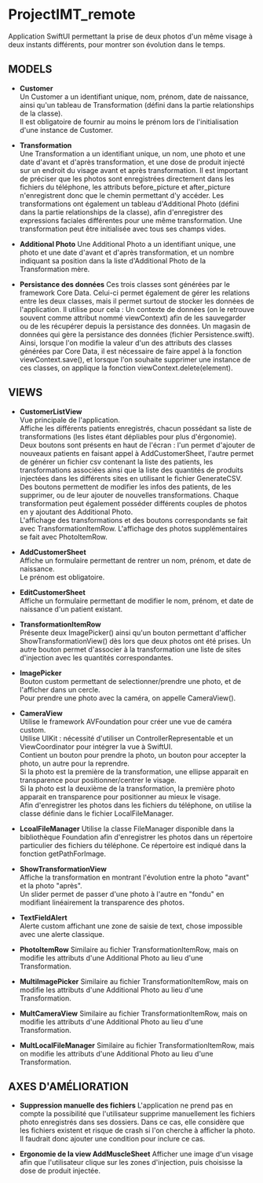 # ProjectIMT_remote

Application SwiftUI permettant la prise de deux photos d'un même visage à deux instants différents, pour montrer son évolution dans le temps.

## MODELS

* **Customer**  
Un Customer a un identifiant unique, nom, prénom, date de naissance, ainsi qu'un tableau de Transformation (défini dans la partie relationships de la classe).  
Il est obligatoire de fournir au moins le prénom lors de l'initialisation d'une instance de Customer.  
            
* **Transformation**     
Une Transformation a un identifiant unique, un nom, une photo et une date d'avant et d'après transformation, et une dose de produit injecté sur un endroit du visage avant et après transformation. Il est important de préciser que les photos sont enregistrées directement dans les fichiers du téléphone, les attributs before_picture et after_picture n'enregistrent donc que le chemin permettant d'y accéder. Les transformations ont également un tableau d'Additional Photo (défini dans la partie relationships de la classe), afin d'enregistrer des expressions faciales différentes pour une même transformation.
Une transformation peut être initialisée avec tous ses champs vides.  

* **Additional Photo**
Une Additional Photo a un identifiant unique, une photo et une date d'avant et d'après transformation, et un nombre indiquant sa position dans la liste d'Additional Photo de la Transformation mère. 

* **Persistance des données**
Ces trois classes sont générées par le framework Core Data. Celui-ci permet également de gérer les relations entre les deux classes, mais il permet surtout de stocker les données de l'application. Il utilise pour cela :
Un contexte de données (on le retrouve souvent comme attribut nommé viewContext) afin de les sauvegarder ou de les récupérer depuis la persistance des données.
Un magasin de données qui gère la persistance des données (fichier Persistence.swift).
Ainsi, lorsque l'on modifie la valeur d'un des attributs des classes générées par Core Data, il est nécessaire de faire appel à la fonction viewContext.save(), et lorsque l'on souhaite supprimer une instance de ces classes, on applique la fonction viewContext.delete(element). 



## VIEWS

* **CustomerListView**  
Vue principale de l'application.  
Affiche les différents patients enregistrés, chacun possédant sa liste de transformations (les listes étant dépliables pour plus d'érgonomie).  
Deux boutons sont présents en haut de l'écran : l'un permet d'ajouter de nouveaux patients en faisant appel à AddCustomerSheet, l'autre permet de générer un fichier csv contenant la liste des patients, les transformations associées ainsi que la liste des quantités de produits injectées dans les différents sites en utilisant le fichier GenerateCSV.  
Des boutons permettent de modifier les infos des patients, de les supprimer, ou de leur ajouter de nouvelles transformations. Chaque transformation peut également posséder différents couples de photos en y ajoutant des Additional Photo.  
L'affichage des transformations et des boutons correspondants se fait avec TransformationItemRow. L'affichage des photos supplémentaires se fait avec PhotoItemRow.

* **AddCustomerSheet**  
Affiche un formulaire permettant de rentrer un nom, prénom, et date de naissance.  
Le prénom est obligatoire.  

* **EditCustomerSheet**  
Affiche un formulaire permettant de modifier le nom, prénom, et date de naissance d'un patient existant.  

* **TransformationItemRow**   
Présente deux ImagePicker() ainsi qu'un bouton permettant d'afficher ShowTransformationView() dès lors que deux photos ont été prises. 
Un autre bouton permet d'associer à la transformation une liste de sites d'injection avec les quantités correspondantes.

* **ImagePicker**  
Bouton custom permettant de selectionner/prendre une photo, et de l'afficher dans un cercle.  
Pour prendre une photo avec la caméra, on appelle CameraView().  

* **CameraView**  
Utilise le framework AVFoundation pour créer une vue de caméra custom.  
Utilise UIKit : nécessité d'utiliser un ControllerRepresentable et un ViewCoordinator pour intégrer la vue à SwiftUI.  
Contient un bouton pour prendre la photo, un bouton pour accepter la photo, un autre pour la reprendre.  
Si la photo est la première de la transformation, une ellipse apparait en transparence pour positionner/centrer le visage.  
Si la photo est la deuxième de la transformation, la première photo apparait en transparence pour positionner au mieux le visage.  
Afin d'enregistrer les photos dans les fichiers du téléphone, on utilise la classe définie dans le fichier LocalFileManager.

* **LcoalFileManager**
Utilise la classe FileManager disponible dans la bibliothèque Foundation afin d'enregistrer les photos dans un répertoire particulier des fichiers du téléphone. Ce répertoire est indiqué dans la fonction getPathForImage.

* **ShowTransformationView**  
Affiche la transformation en montrant l'évolution entre la photo "avant" et la photo "après".  
Un slider permet de passer d'une photo à l'autre en "fondu" en modifiant linéairement la transparence des photos. 

* **TextFieldAlert**  
Alerte custom affichant une zone de saisie de text, chose impossible avec une alerte classique.

* **PhotoItemRow**
Similaire au fichier TransformationItemRow, mais on modifie les attributs d'une Additional Photo au lieu d'une Transformation.

* **MultiImagePicker**
Similaire au fichier TransformationItemRow, mais on modifie les attributs d'une Additional Photo au lieu d'une Transformation.

* **MultCameraView**
Similaire au fichier TransformationItemRow, mais on modifie les attributs d'une Additional Photo au lieu d'une Transformation.

* **MultLocalFileManager**
Similaire au fichier TransformationItemRow, mais on modifie les attributs d'une Additional Photo au lieu d'une Transformation.



## AXES D'AMÉLIORATION

* **Suppression manuelle des fichiers**
L'application ne prend pas en compte la possibilité que l'utilisateur supprime manuellement les fichiers photo enregistrés dans ses dossiers. Dans ce cas, elle considère que les fichiers existent et risque de crash si l'on cherche à afficher la photo. Il faudrait donc ajouter une condition pour inclure ce cas.

* **Ergonomie de la view AddMuscleSheet**
Afficher une image d'un visage afin que l'utilisateur clique sur les zones d'injection, puis choisisse la dose de produit injectée.
